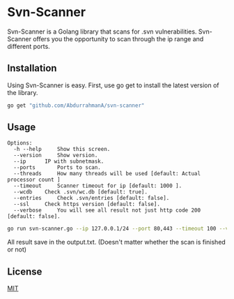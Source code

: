# Svn-Scanner

Svn-Scanner is a Golang library that scans for .svn vulnerabilities. Svn-Scanner offers you the opportunity to scan through the ip range and different ports.
## Installation

Using Svn-Scanner is easy. First, use go get to install the latest version of the library.

```bash
go get "github.com/AbdurrahmanA/svn-scanner"

```

## Usage
	Options:
	  -h --help     Show this screen.
	  --version     Show version.
	  --ip     	IP with subnetmask.
	  --ports     	Ports to scan.
	  --threads 	How many threads will be used [default: Actual processor count ]
	  --timeout 	Scanner timeout for ip [default: 1000 ].
	  --wcdb 	Check .svn/wc.db [default: true].
	  --entries 	Check .svn/entries [default: false].
	  --ssl 	Check https version [default: false].
	  --verbose 	You will see all result not just http code 200 [default: false].
	 
```bash
go run svn-scanner.go --ip 127.0.0.1/24 --port 80,443 --timeout 100 --verbose true

```
All result save in the output.txt. (Doesn't matter whether the scan is finished or not)


## License
[MIT](https://choosealicense.com/licenses/mit/)